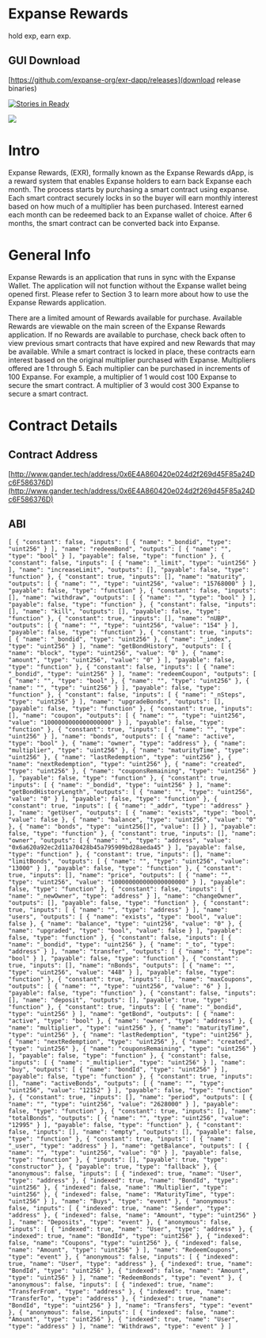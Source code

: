 # Expanse Rewards
hold exp, earn exp.

## GUI Download
[https://github.com/expanse-org/exr-dapp/releases](download release binaries)

[![Stories in Ready](https://badge.waffle.io/expanse-org/bond-dapp.png?label=ready&title=Ready)](http://waffle.io/expanse-org/bond-dapp)

![](https://github.com/expanse-org/exr-dapp/raw/master/app/public/img/EXR_Logo.png)

# Intro

Expanse Rewards, (EXR), formally known as the Expanse Rewards dApp, is a reward system that enables Expanse holders to earn back Expanse each month. The process starts by purchasing a smart contract using expanse. Each smart contract securely locks in so the buyer will earn monthly interest based on how much of a multiplier has been purchased. Interest earned each month can be redeemed back to an Expanse wallet of choice. After 6 months, the smart contract can be converted back into Expanse.

# General Info

Expanse Rewards is an application that runs in sync with the Expanse Wallet. The application will not function without the Expanse wallet being opened first. Please refer to Section 3 to learn more about how to use the Expanse Rewards application.

There are a limited amount of Rewards available for purchase.  Available Rewards are viewable on the main screen of the Expanse Rewards application. If no Rewards are available to purchase, check back often to view previous smart contracts that have expired and new Rewards that may be available. While a smart contract is locked in place, these contracts earn interest based on the original multiplier purchased with Expanse. Multipliers offered are 1 through 5.  Each multiplier can be purchased in increments of 100 Expanse. For example, a multiplier of 1 would cost 100 Expanse to secure the smart contract. A multiplier of 3 would cost 300 Expanse to secure a smart contract.

# Contract Details

## Contract Address
[http://www.gander.tech/address/0x6E4A860420e024d2f269d45F85a24Dc6F586376D](http://www.gander.tech/address/0x6E4A860420e024d2f269d45F85a24Dc6F586376D)

## ABI
```
[ { "constant": false, "inputs": [ { "name": "_bondid", "type": "uint256" } ], "name": "redeemBond", "outputs": [ { "name": "", "type": "bool" } ], "payable": false, "type": "function" }, { "constant": false, "inputs": [ { "name": "_limit", "type": "uint256" } ], "name": "increaseLimit", "outputs": [], "payable": false, "type": "function" }, { "constant": true, "inputs": [], "name": "maturity", "outputs": [ { "name": "", "type": "uint256", "value": "15768000" } ], "payable": false, "type": "function" }, { "constant": false, "inputs": [], "name": "withdraw", "outputs": [ { "name": "", "type": "bool" } ], "payable": false, "type": "function" }, { "constant": false, "inputs": [], "name": "kill", "outputs": [], "payable": false, "type": "function" }, { "constant": true, "inputs": [], "name": "nUBP", "outputs": [ { "name": "", "type": "uint256", "value": "154" } ], "payable": false, "type": "function" }, { "constant": true, "inputs": [ { "name": "_bondid", "type": "uint256" }, { "name": "_index", "type": "uint256" } ], "name": "getBondHistory", "outputs": [ { "name": "block", "type": "uint256", "value": "0" }, { "name": "amount", "type": "uint256", "value": "0" } ], "payable": false, "type": "function" }, { "constant": false, "inputs": [ { "name": "_bondid", "type": "uint256" } ], "name": "redeemCoupon", "outputs": [ { "name": "", "type": "bool" }, { "name": "", "type": "uint256" }, { "name": "", "type": "uint256" } ], "payable": false, "type": "function" }, { "constant": false, "inputs": [ { "name": "_nSteps", "type": "uint256" } ], "name": "upgradeBonds", "outputs": [], "payable": false, "type": "function" }, { "constant": true, "inputs": [], "name": "coupon", "outputs": [ { "name": "", "type": "uint256", "value": "1000000000000000000" } ], "payable": false, "type": "function" }, { "constant": true, "inputs": [ { "name": "", "type": "uint256" } ], "name": "bonds", "outputs": [ { "name": "active", "type": "bool" }, { "name": "owner", "type": "address" }, { "name": "multiplier", "type": "uint256" }, { "name": "maturityTime", "type": "uint256" }, { "name": "lastRedemption", "type": "uint256" }, { "name": "nextRedemption", "type": "uint256" }, { "name": "created", "type": "uint256" }, { "name": "couponsRemaining", "type": "uint256" } ], "payable": false, "type": "function" }, { "constant": true, "inputs": [ { "name": "_bondid", "type": "uint256" } ], "name": "getBondHistoryLength", "outputs": [ { "name": "", "type": "uint256", "value": "0" } ], "payable": false, "type": "function" }, { "constant": true, "inputs": [ { "name": "_addr", "type": "address" } ], "name": "getUser", "outputs": [ { "name": "exists", "type": "bool", "value": false }, { "name": "balance", "type": "uint256", "value": "0" }, { "name": "bonds", "type": "uint256[]", "value": [] } ], "payable": false, "type": "function" }, { "constant": true, "inputs": [], "name": "owner", "outputs": [ { "name": "", "type": "address", "value": "0x6a620a92ec2d11a70428b45a795909bd28aeda45" } ], "payable": false, "type": "function" }, { "constant": true, "inputs": [], "name": "limitBonds", "outputs": [ { "name": "", "type": "uint256", "value": "13000" } ], "payable": false, "type": "function" }, { "constant": true, "inputs": [], "name": "price", "outputs": [ { "name": "", "type": "uint256", "value": "100000000000000000000" } ], "payable": false, "type": "function" }, { "constant": false, "inputs": [ { "name": "_newOwner", "type": "address" } ], "name": "changeOwner", "outputs": [], "payable": false, "type": "function" }, { "constant": true, "inputs": [ { "name": "", "type": "address" } ], "name": "users", "outputs": [ { "name": "exists", "type": "bool", "value": false }, { "name": "balance", "type": "uint256", "value": "0" }, { "name": "upgraded", "type": "bool", "value": false } ], "payable": false, "type": "function" }, { "constant": false, "inputs": [ { "name": "_bondid", "type": "uint256" }, { "name": "_to", "type": "address" } ], "name": "transfer", "outputs": [ { "name": "", "type": "bool" } ], "payable": false, "type": "function" }, { "constant": true, "inputs": [], "name": "nBonds", "outputs": [ { "name": "", "type": "uint256", "value": "448" } ], "payable": false, "type": "function" }, { "constant": true, "inputs": [], "name": "maxCoupons", "outputs": [ { "name": "", "type": "uint256", "value": "6" } ], "payable": false, "type": "function" }, { "constant": false, "inputs": [], "name": "deposit", "outputs": [], "payable": true, "type": "function" }, { "constant": true, "inputs": [ { "name": "_bondid", "type": "uint256" } ], "name": "getBond", "outputs": [ { "name": "active", "type": "bool" }, { "name": "owner", "type": "address" }, { "name": "multiplier", "type": "uint256" }, { "name": "maturityTime", "type": "uint256" }, { "name": "lastRedemption", "type": "uint256" }, { "name": "nextRedemption", "type": "uint256" }, { "name": "created", "type": "uint256" }, { "name": "couponsRemaining", "type": "uint256" } ], "payable": false, "type": "function" }, { "constant": false, "inputs": [ { "name": "_multiplier", "type": "uint256" } ], "name": "buy", "outputs": [ { "name": "bondId", "type": "uint256" } ], "payable": false, "type": "function" }, { "constant": true, "inputs": [], "name": "activeBonds", "outputs": [ { "name": "", "type": "uint256", "value": "12152" } ], "payable": false, "type": "function" }, { "constant": true, "inputs": [], "name": "period", "outputs": [ { "name": "", "type": "uint256", "value": "2628000" } ], "payable": false, "type": "function" }, { "constant": true, "inputs": [], "name": "totalBonds", "outputs": [ { "name": "", "type": "uint256", "value": "12995" } ], "payable": false, "type": "function" }, { "constant": false, "inputs": [], "name": "empty", "outputs": [], "payable": false, "type": "function" }, { "constant": true, "inputs": [ { "name": "_user", "type": "address" } ], "name": "getBalance", "outputs": [ { "name": "", "type": "uint256", "value": "0" } ], "payable": false, "type": "function" }, { "inputs": [], "payable": true, "type": "constructor" }, { "payable": true, "type": "fallback" }, { "anonymous": false, "inputs": [ { "indexed": true, "name": "User", "type": "address" }, { "indexed": true, "name": "BondId", "type": "uint256" }, { "indexed": false, "name": "Multiplier", "type": "uint256" }, { "indexed": false, "name": "MaturityTime", "type": "uint256" } ], "name": "Buys", "type": "event" }, { "anonymous": false, "inputs": [ { "indexed": true, "name": "Sender", "type": "address" }, { "indexed": false, "name": "Amount", "type": "uint256" } ], "name": "Deposits", "type": "event" }, { "anonymous": false, "inputs": [ { "indexed": true, "name": "User", "type": "address" }, { "indexed": true, "name": "BondId", "type": "uint256" }, { "indexed": false, "name": "Coupons", "type": "uint256" }, { "indexed": false, "name": "Amount", "type": "uint256" } ], "name": "RedeemCoupons", "type": "event" }, { "anonymous": false, "inputs": [ { "indexed": true, "name": "User", "type": "address" }, { "indexed": true, "name": "BondId", "type": "uint256" }, { "indexed": false, "name": "Amount", "type": "uint256" } ], "name": "RedeemBonds", "type": "event" }, { "anonymous": false, "inputs": [ { "indexed": true, "name": "TransferFrom", "type": "address" }, { "indexed": true, "name": "TransferTo", "type": "address" }, { "indexed": true, "name": "BondId", "type": "uint256" } ], "name": "Transfers", "type": "event" }, { "anonymous": false, "inputs": [ { "indexed": false, "name": "Amount", "type": "uint256" }, { "indexed": true, "name": "User", "type": "address" } ], "name": "Withdraws", "type": "event" } ]
```
